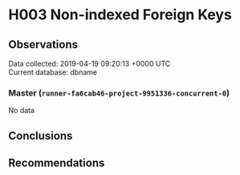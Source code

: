 # H003 Non-indexed Foreign Keys #

## Observations ##
Data collected: 2019-04-19 09:20:13 +0000 UTC  
Current database: dbname  

### Master (`runner-fa6cab46-project-9951336-concurrent-0`) ###


No data


## Conclusions ##


## Recommendations ##

